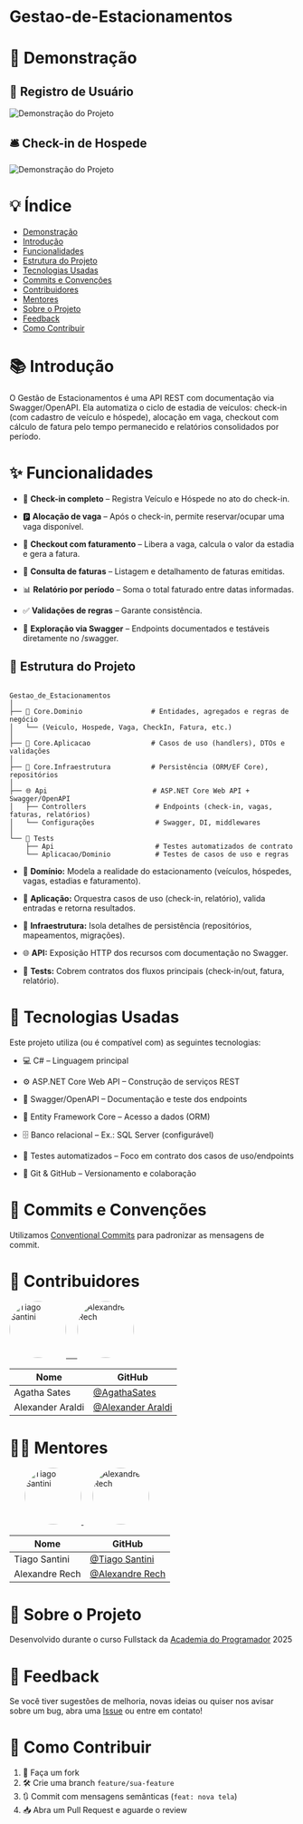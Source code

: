 ﻿# Gestao-de-Estacionamentos

# 📌 Demonstração

## 👤 Registro de Usuário
![Demonstração do Projeto](https://i.imgur.com/35lZRxw.png)

## 🛎️ Check-in de Hospede
![Demonstração do Projeto](https://i.imgur.com/CrzKLVs.png)

# 💡 Índice

- [Demonstração](#-demonstração)
- [Introdução](#-introdução)
- [Funcionalidades](#-funcionalidades)
- [Estrutura do Projeto](#-estrutura-do-projeto)
- [Tecnologias Usadas](#-tecnologias-usadas)
- [Commits e Convenções](#-commits-e-convenções)
- [Contribuidores](#-contribuidores)
- [Mentores](#-mentores)
- [Sobre o Projeto](#-sobre-o-projeto)
- [Feedback](#-feedback)
- [Como Contribuir](#-como-contribuir)

# 📚 Introdução

O Gestão de Estacionamentos é uma API REST com documentação via Swagger/OpenAPI.
Ela automatiza o ciclo de estadia de veículos: check-in (com cadastro de veículo e hóspede), alocação em vaga, checkout com cálculo de fatura pelo tempo permanecido e relatórios consolidados por período.

# ✨ Funcionalidades

- 🚦 **Check-in completo** – Registra Veículo e Hóspede no ato do check-in.

- 🅿️ **Alocação de vaga** – Após o check-in, permite reservar/ocupar uma vaga disponível.

- 🧾 **Checkout com faturamento** – Libera a vaga, calcula o valor da estadia e gera a fatura.

- 📄 **Consulta de faturas** – Listagem e detalhamento de faturas emitidas.

- 📊 **Relatório por período** – Soma o total faturado entre datas informadas.

- ✅ **Validações de regras** – Garante consistência.

- 🔎 **Exploração via Swagger** – Endpoints documentados e testáveis diretamente no /swagger.

## 🧱 Estrutura do Projeto

```text

Gestao_de_Estacionamentos
│
├── 🧠 Core.Dominio                 # Entidades, agregados e regras de negócio
│   └── (Veiculo, Hospede, Vaga, CheckIn, Fatura, etc.)
│
├── 🧭 Core.Aplicacao               # Casos de uso (handlers), DTOs e validações
│
├── 💾 Core.Infraestrutura          # Persistência (ORM/EF Core), repositórios
│
├── 🌐 Api                          # ASP.NET Core Web API + Swagger/OpenAPI
│   ├── Controllers                 # Endpoints (check-in, vagas, faturas, relatórios)
│   └── Configurações               # Swagger, DI, middlewares
│
└── 🧪 Tests                        
    ├── Api                         # Testes automatizados de contrato
    └── Aplicacao/Dominio           # Testes de casos de uso e regras

```
- 🧠 **Domínio:** Modela a realidade do estacionamento (veículos, hóspedes, vagas, estadias e faturamento).

- 🧭 **Aplicação:** Orquestra casos de uso (check-in, relatório), valida entradas e retorna resultados.

- 💾 **Infraestrutura:** Isola detalhes de persistência (repositórios, mapeamentos, migrações).

- 🌐 **API:** Exposição HTTP dos recursos com documentação no Swagger.

- 🧪 **Tests:** Cobrem contratos dos fluxos principais (check-in/out, fatura, relatório).

# 🔧 Tecnologias Usadas

Este projeto utiliza (ou é compatível com) as seguintes tecnologias:

- 💻 C# – Linguagem principal

- ⚙️ ASP.NET Core Web API – Construção de serviços REST

- 📘 Swagger/OpenAPI – Documentação e teste dos endpoints

- 🧱 Entity Framework Core – Acesso a dados (ORM)

- 🗄️ Banco relacional – Ex.: SQL Server (configurável)

- 🧪 Testes automatizados – Foco em contrato dos casos de uso/endpoints

- 🔄 Git & GitHub – Versionamento e colaboração

# 🧠 Commits e Convenções

Utilizamos [Conventional Commits](https://www.conventionalcommits.org/pt-br/v1.0.0/) para padronizar as mensagens de commit.

# 👥 Contribuidores

<p align="left">
  <a href="https://github.com/AgathaSates">
    <img src="https://github.com/AgathaSates.png" width="100" style="border-radius: 50%;" alt="Tiago Santini"/>
    &nbsp;&nbsp;&nbsp;
  <a href="https://github.com/AlexAraldi">
    <img src="https://github.com/AlexAraldi.png" width="100" style="border-radius: 50%;" alt="Alexandre Rech"/>
  </a>
</p>

| Nome | GitHub |
|------|--------|
| Agatha Sates | [@AgathaSates](https://github.com/AgathaSates) |
| Alexander Araldi | [@Alexander Araldi](https://github.com/AlexAraldi) |

# 👨‍🏫 Mentores

<p align="left" style="margin-left: 27px;">
  <a href="https://github.com/tiagosantini">
    <img src="https://github.com/tiagosantini.png" width="100" style="border-radius: 50%;" alt="Tiago Santini"/>
  </a>
  &nbsp;&nbsp;&nbsp;
  <a href="https://github.com/alexandre-rech-lages">
    <img src="https://github.com/alexandre-rech-lages.png" width="100" style="border-radius: 50%;" alt="Alexandre Rech"/>
  </a>
</p>


| Nome | GitHub |
|------|--------|
| Tiago Santini | [@Tiago Santini](https://github.com/tiagosantini) |
| Alexandre Rech | [@Alexandre Rech](https://github.com/alexandre-rech-lages) |

# 🏫 Sobre o Projeto

Desenvolvido durante o curso Fullstack da [Academia do Programador](https://academiadoprogramador.net) 2025

# 💬 Feedback

Se você tiver sugestões de melhoria, novas ideias ou quiser nos avisar sobre um bug, abra uma [Issue](https://github.com/Code-Oblivion/E-Agenda/issues) ou entre em contato!

# 🤝 Como Contribuir

1. 🍴 Faça um fork
2. 🛠️ Crie uma branch `feature/sua-feature`
3. 🔃 Commit com mensagens semânticas (`feat: nova tela`)
4. 📥 Abra um Pull Request e aguarde o review
